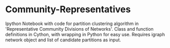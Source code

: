 # Community-Representatives
Ipython Notebook with code for partition clustering algorithm in 'Representative Community Divisions of Networks'. 
Class and function definitions in Cython, with wrapping in Python for easy use.
Requires igraph network object and list of candidate partitions as input.
